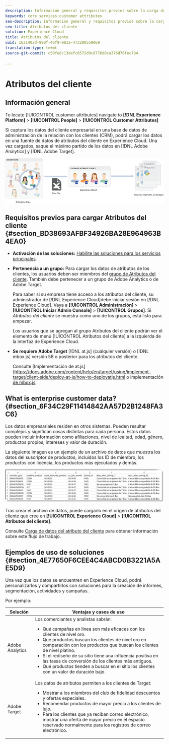 ```yaml
---
description: Información general y requisitos previos sobre la carga de atributos del cliente en Experience Cloud.
keywords: core services;customer attributes
seo-description: Información general y requisitos previos sobre la carga de atributos del cliente en Experience Cloud.
seo-title: Atributos del cliente
solution: Experience Cloud
title: Atributos del cliente
uuid: 1621402d-990f-46f9-981a-473280559069
translation-type: tm+mt
source-git-commit: c59fe8c13defc8572d9c8776d0ca376d76fec794

---
```



# Atributos del cliente

## Información general

To locate [!UICONTROL customer attributes] navigate to **[!DNL Experience Platform]** > **[!UICONTROL People]** > **[!UICONTROL Customer Attributes]**

Si captura los datos del cliente empresarial en una base de datos de administración de la relación con los clientes (CRM), podrá cargar los datos en una fuente de datos de atributos del cliente en Experience Cloud. Una vez cargados, saque el máximo partido de los datos en [!DNL Adobe Analytics] y [!DNL Adobe Target].

![](assets/custom_reports.png)

## Requisitos previos para cargar Atributos del cliente {#section_BD38693AFBF34926BA28E964963B4EA0}


* **Activación de las soluciones:** [Habilite las soluciones para los servicios principales](../core-services/core-services.md#concept_07ED1D5C64234E77976E6D572E78FB9C).

* **Pertenencia a un grupo:** Para cargar los datos de atributos de los clientes, los usuarios deben ser miembros del [grupo de Atributos del cliente](../admin-getting-started/admin-getting-started.md#task_3295A85536BF48899A1AB40D207E77E9). También debe pertenecer a un grupo de Adobe Analytics o de Adobe Target.

   Para saber si su empresa tiene acceso a los atributos del cliente, su administrador de [!DNL Experience Cloud]debe iniciar sesión en [!DNL Experience Cloud]. Vaya a **[!UICONTROL Administración]** > **[!UICONTROL Iniciar Admin Console]** > **[!UICONTROL Grupos]**. Si *Atributos del cliente* se muestra como uno de los grupos, está listo para empezar.

   Los usuarios que se agregan al grupo Atributos del cliente podrán ver el elemento de menú [!UICONTROL Atributos del cliente] a la izquierda de la interfaz de Experience Cloud.

* **Se requiere Adobe Target** [!DNL at.js] (cualquier versión) o [!DNL mbox.js] versión 58 o posterior para los atributos del cliente.


   Consulte [Implementación de at.js](https://docs.adobe.com/content/help/en/target/using/implement-target/client-side/deploy-at-js/how-to-deployatjs.html o implementación [de mbox.js](https://docs.adobe.com/content/help/en/target/using/implement-target/client-side/mbox-implement/mbox-download.html).

## What is enterprise customer data? {#section_6F34C29F11414842AA57D2B1248FA3C6}

Los datos empresariales residen en otros sistemas. Pueden resultar complejos y significan cosas distintas para cada persona. Estos datos pueden incluir información como afiliaciones, nivel de lealtad, edad, género, productos propios, intereses y valor de duración.

La siguiente imagen es un ejemplo de un archivo de datos que muestra los datos del suscriptor de productos, incluidos los ID de miembro, los productos con licencia, los productos más ejecutados y demás.

![](assets/01_crs_usecase.png)

Tras crear el archivo de datos, puede cargarlo en el origen de atributos del cliente que cree en **[!UICONTROL Experience Cloud]** > **[!UICONTROL Atributos del cliente]**.

Consulte [Carga de datos del atributo del cliente](../attributes/t-crs-usecase.md#task_BCC327B2A0EF4A1BBB2934013AB92B78) para obtener información sobre este flujo de trabajo.

## Ejemplos de uso de soluciones {#section_4E77650F6CEE4C4ABCD0B3221A5AE5D9}

Una vez que los datos se encuentren en Experience Cloud, podrá personalizarlos y compartirlos con soluciones para la creación de informes, segmentación, actividades y campañas.

Por ejemplo:

| Solución | Ventajas y casos de uso |
|--- |--- |
| Adobe Analytics | Los comerciantes y analistas sabrán:<ul><li>Qué campañas en línea son más eficaces con los clientes de nivel oro.</li><li>Qué productos buscan los clientes de nivel oro en comparación con los productos que buscan los clientes de nivel platino.</li><li>Si el rediseño de su sitio tiene una influencia positiva en las tasas de conversión de los clientes más antiguos.</li><li>Qué productos tienden a buscar en el sitio los clientes con un valor de duración bajo.</li></ul> |
| Adobe Target | Los datos de atributos permiten a los clientes de Target:<ul><li>Mostrar a los miembros del club de fidelidad descuentos y ofertas especiales.</li><li>Recomendar productos de mayor precio a los clientes de lujo.</li><li>Para los clientes que ya reciban correo electrónico, mostrar una oferta de mayor precio en el espacio reservado normalmente para los registros de correo electrónico.</li></ul> |
